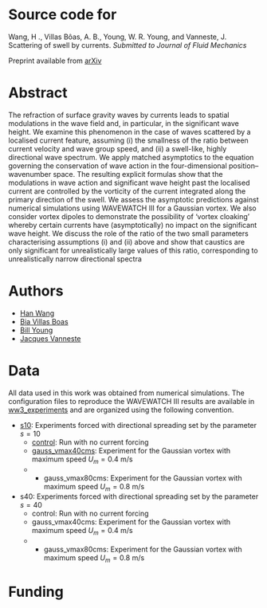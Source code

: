 # Source code for 
Wang, H ., Villas Bôas, A. B., Young, W. R. Young, and Vanneste, J. Scattering of swell by currents. *Submitted to Journal of Fluid Mechanics* 

Preprint available from [arXiv](https://arxiv.org/abs/2305.12163)

# Abstract
The refraction of surface gravity waves by currents leads to spatial modulations
in the wave field and, in particular, in the significant wave height. We examine
this phenomenon in the case of waves scattered by a localised current feature,
assuming (i) the smallness of the ratio between current velocity and wave group
speed, and (ii) a swell-like, highly directional wave spectrum.
We apply matched asymptotics to the equation governing the conservation of
wave action in the four-dimensional position–wavenumber space. The resulting
explicit formulas show that the modulations in wave action and significant wave
height past the localised current are controlled by the vorticity of the current
integrated along the primary direction of the swell.
We assess the asymptotic predictions against numerical simulations using
WAVEWATCH III for a Gaussian vortex. We also consider vortex dipoles to
demonstrate the possibility of ‘vortex cloaking’ whereby certain currents have
(asymptotically) no impact on the significant wave height. We discuss the role
of the ratio of the two small parameters characterising assumptions (i) and (ii)
above and show that caustics are only significant for unrealistically large values
of this ratio, corresponding to unrealistically narrow directional spectra

# Authors
* [Han Wang](https://hannnwang.github.io/)
* [Bia Villas Boas](https://biavillasboas.github.io/)
* [Bill Young](http://www-pord.ucsd.edu/wryoung/)
* [Jacques Vanneste](https://www.maths.ed.ac.uk/~vanneste/)



# Data
All data used in this work was obtained from numerical simulations. The configuration files to reproduce the WAVEWATCH III results are available in [ww3_experiments](https://github.com/biavillasboas/SwellVortex/tree/main/ww3_experiments) and are organized using the following convention.

- [s10](https://github.com/biavillasboas/SwellVortex/tree/main/ww3_experiments/s10): Experiments forced with directional spreading set by the parameter $s = 10$
  - [control](https://github.com/biavillasboas/SwellVortex/tree/main/ww3_experiments/s10/control): Run with no current forcing
  - [gauss_vmax40cms](https://github.com/biavillasboas/SwellVortex/tree/main/ww3_experiments/s10/gauss_vmax40cms): Experiment for the Gaussian vortex with maximum speed $U_m = 0.4$ m/s
  - - gauss_vmax80cms: Experiment for the Gaussian vortex with maximum speed $U_m = 0.8$ m/s   
- s40: Experiments forced with directional spreading set by the parameter $s = 40$
  - control: Run with no current forcing
  - gauss_vmax40cms: Experiment for the Gaussian vortex with maximum speed $U_m = 0.4$ m/s
  - - gauss_vmax80cms: Experiment for the Gaussian vortex with maximum speed $U_m = 0.8$ m/s

# Funding

